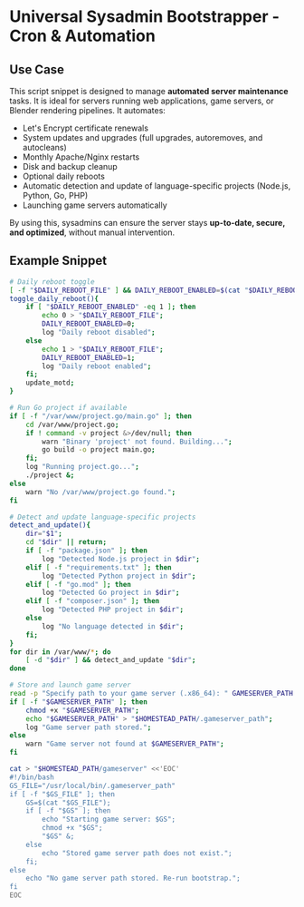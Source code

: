 # Universal Sysadmin Bootstrapper - Cron & Automation

## Use Case
This script snippet is designed to manage **automated server maintenance** tasks. It is ideal for servers running web applications, game servers, or Blender rendering pipelines. It automates:

- Let's Encrypt certificate renewals
- System updates and upgrades (full upgrades, autoremoves, and autocleans)
- Monthly Apache/Nginx restarts
- Disk and backup cleanup
- Optional daily reboots
- Automatic detection and update of language-specific projects (Node.js, Python, Go, PHP)
- Launching game servers automatically

By using this, sysadmins can ensure the server stays **up-to-date, secure, and optimized**, without manual intervention.

## Example Snippet

```sh
# Daily reboot toggle
[ -f "$DAILY_REBOOT_FILE" ] && DAILY_REBOOT_ENABLED=$(cat "$DAILY_REBOOT_FILE")
toggle_daily_reboot(){ 
    if [ "$DAILY_REBOOT_ENABLED" -eq 1 ]; then 
        echo 0 > "$DAILY_REBOOT_FILE"; 
        DAILY_REBOOT_ENABLED=0; 
        log "Daily reboot disabled"; 
    else 
        echo 1 > "$DAILY_REBOOT_FILE"; 
        DAILY_REBOOT_ENABLED=1; 
        log "Daily reboot enabled"; 
    fi; 
    update_motd; 
}

# Run Go project if available
if [ -f "/var/www/project.go/main.go" ]; then 
    cd /var/www/project.go; 
    if ! command -v project &>/dev/null; then 
        warn "Binary 'project' not found. Building..."; 
        go build -o project main.go; 
    fi; 
    log "Running project.go..."; 
    ./project &; 
else 
    warn "No /var/www/project.go found."; 
fi

# Detect and update language-specific projects
detect_and_update(){ 
    dir="$1"; 
    cd "$dir" || return; 
    if [ -f "package.json" ]; then 
        log "Detected Node.js project in $dir"; 
    elif [ -f "requirements.txt" ]; then 
        log "Detected Python project in $dir"; 
    elif [ -f "go.mod" ]; then 
        log "Detected Go project in $dir"; 
    elif [ -f "composer.json" ]; then 
        log "Detected PHP project in $dir"; 
    else 
        log "No language detected in $dir"; 
    fi; 
}
for dir in /var/www/*; do 
    [ -d "$dir" ] && detect_and_update "$dir"; 
done

# Store and launch game server
read -p "Specify path to your game server (.x86_64): " GAMESERVER_PATH
if [ -f "$GAMESERVER_PATH" ]; then 
    chmod +x "$GAMESERVER_PATH"; 
    echo "$GAMESERVER_PATH" > "$HOMESTEAD_PATH/.gameserver_path"; 
    log "Game server path stored."; 
else 
    warn "Game server not found at $GAMESERVER_PATH"; 
fi

cat > "$HOMESTEAD_PATH/gameserver" <<'EOC'
#!/bin/bash
GS_FILE="/usr/local/bin/.gameserver_path"
if [ -f "$GS_FILE" ]; then 
    GS=$(cat "$GS_FILE"); 
    if [ -f "$GS" ]; then 
        echo "Starting game server: $GS"; 
        chmod +x "$GS"; 
        "$GS" &; 
    else 
        echo "Stored game server path does not exist."; 
    fi; 
else 
    echo "No game server path stored. Re-run bootstrap."; 
fi
EOC
